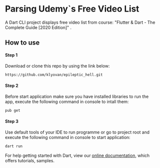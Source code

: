 # Parsing Udemy`s  Free Video List

A Dart CLI project displays  free video list  from course: "Flutter & Dart - The Complete Guide [2020 Edition]" .

## How to use
#### Step 1
Download or clone this repo by using the link below:
```bash
https://github.com/klyovan/epileptic_hell.git
```
#### Step 2
Before  start application make sure you have installed libraries to run the app, execute the following command in console to intall them:
```bash
pub get
```

#### Step 3
Use default tools of your IDE to run programme  or go to project root and execute the following command in console to start application:
```bash
dart run
```
For help getting started with Dart, view our
[online documentation](https://dart.dev/get-dart), which offers tutorials,
samples.
